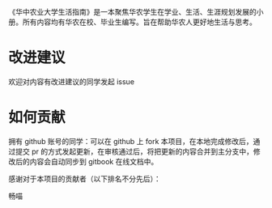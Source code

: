 《华中农业大学生活指南》是一本聚焦华农学生在学业、生活、生涯规划发展的小册。所有内容均有华农在校、毕业生编写。旨在帮助华农人更好地生活与思考。

# 改进建议

欢迎对内容有改进建议的同学发起 issue

# 如何贡献

拥有 github 账号的同学：可以在 github 上 fork 本项目，在本地完成修改后，通过提交 pr 的方式发起更新，在审核通过后，将把更新的内容合并到主分支中，修改后的内容会自动同步到 gitbook 在线文档中。

感谢对于本项目的贡献者（以下排名不分先后）：

畅喵